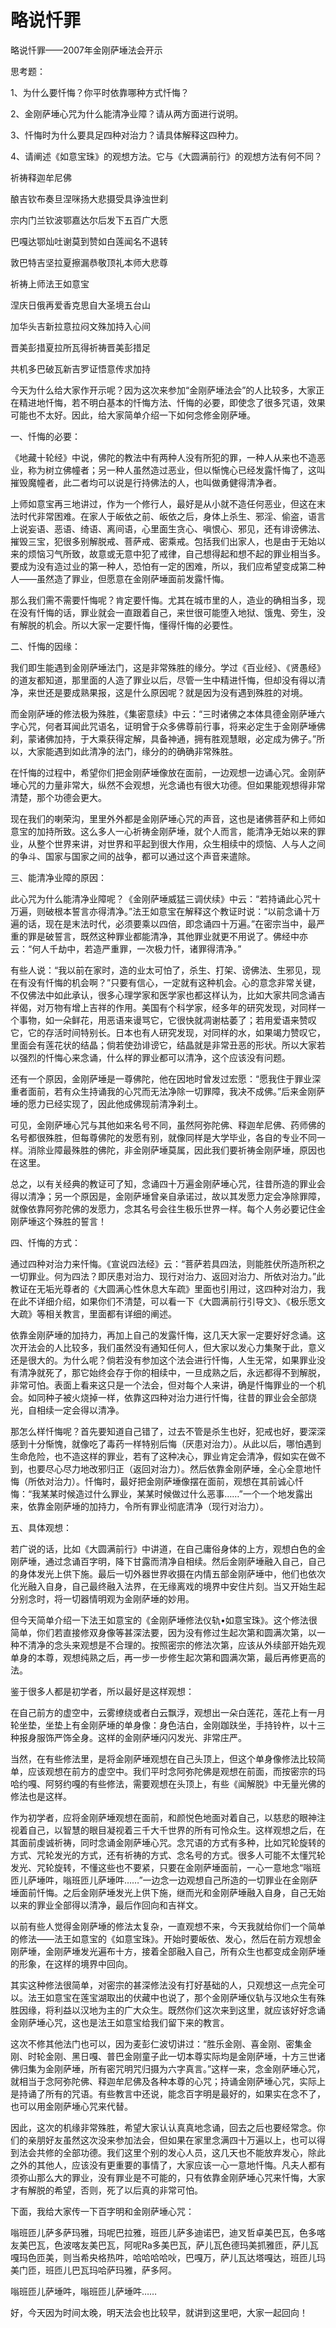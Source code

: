 # 略说忏罪

略说忏罪——2007年金刚萨埵法会开示

思考题：

1、为什么要忏悔？你平时依靠哪种方式忏悔？

2、金刚萨埵心咒为什么能清净业障？请从两方面进行说明。

3、忏悔时为什么要具足四种对治力？请具体解释这四种力。

4、请阐述《如意宝珠》的观想方法。它与《大圆满前行》的观想方法有何不同？

祈祷释迦牟尼佛

酿吉钦布奏旦涅咪扬大悲摄受具诤浊世刹

宗内门兰钦波鄂嘉达尔后发下五百广大愿

巴嘎达鄂灿吐谢莫到赞如白莲闻名不退转

敦巴特吉坚拉夏擦漏恭敬顶礼本师大悲尊

祈祷上师法王如意宝

涅庆日俄再爱香克思自大圣境五台山

加华头吉新拉意拉闷文殊加持入心间

晋美彭措夏拉所瓦得祈祷晋美彭措足

共机多巴破瓦新吉罗证悟意传求加持

今天为什么给大家作开示呢？因为这次来参加“金刚萨埵法会”的人比较多，大家正在精进地忏悔，若不明白基本的忏悔方法、忏悔的必要，即使念了很多咒语，效果可能也不太好。因此，给大家简单介绍一下如何念修金刚萨埵。

一、忏悔的必要：

《地藏十轮经》中说，佛陀的教法中有两种人没有所犯的罪，一种人从来也不造恶业，称为树立佛幢者；另一种人虽然造过恶业，但以惭愧心已经发露忏悔了，这叫摧毁魔幢者，此二者均可以说是行持佛法的人，也叫做勇健得清净者。

上师如意宝再三地讲过，作为一个修行人，最好是从小就不造任何恶业，但这在末法时代非常困难。在家人于皈依之前、皈依之后，身体上杀生、邪淫、偷盗，语言上说妄语、恶语、绮语、离间语，心里面生贪心、嗔恨心、邪见，还有诽谤佛法、摧毁三宝，犯很多别解脱戒、菩萨戒、密乘戒。包括我们出家人，也是由于无始以来的烦恼习气所致，故意或无意中犯了戒律，自己想得起和想不起的罪业相当多。要成为没有造过业的第一种人，恐怕有一定的困难，所以，我们应希望变成第二种人——虽然造了罪业，但愿意在金刚萨埵面前发露忏悔。

那么我们需不需要忏悔呢？肯定要忏悔。尤其在城市里的人，造业的确相当多，现在没有忏悔的话，罪业就会一直跟着自己，来世很可能堕入地狱、饿鬼、旁生，没有解脱的机会。所以大家一定要忏悔，懂得忏悔的必要性。

二、忏悔的因缘：

我们即生能遇到金刚萨埵法门，这是非常殊胜的缘分。学过《百业经》、《贤愚经》的道友都知道，那里面的人造了罪业以后，尽管一生中精进忏悔，但却没有得以清净，来世还是要成熟果报，这是什么原因呢？就是因为没有遇到殊胜的对境。

而金刚萨埵的修法极为殊胜，《集密意续》中云：“三时诸佛之本体具德金刚萨埵六字心咒，何者耳闻此咒语名，证明曾于众多佛尊前行事，将来必定生于金刚萨埵佛刹，蒙诸佛加持，于大乘获得定解，具备神通，拥有胜观慧眼，必定成为佛子。”所以，大家能遇到如此清净的法门，缘分的的确确非常殊胜。

在忏悔的过程中，希望你们把金刚萨埵像放在面前，一边观想一边诵心咒。金刚萨埵心咒的力量非常大，纵然不会观想，光念诵也有很大功德。但如果能观想得非常清楚，那个功德会更大。

现在我们的喇荣沟，里里外外都是金刚萨埵心咒的声音，这也是诸佛菩萨和上师如意宝的加持所致。这么多人一心祈祷金刚萨埵，就个人而言，能清净无始以来的罪业，从整个世界来讲，对世界和平起到很大作用，众生相续中的烦恼、人与人之间的争斗、国家与国家之间的战争，都可以通过这个声音来遣除。

三、能清净业障的原因：

此心咒为什么能清净业障呢？《金刚萨埵威猛三调伏续》中云：“若持诵此心咒十万遍，则破根本誓言亦得清净。”法王如意宝在解释这个教证时说：“以前念诵十万遍的话，现在是末法时代，必须要乘以四倍，即念诵四十万遍。”在密宗当中，最严重的罪是破誓言，既然这种罪业都能清净，其他罪业就更不用说了。佛经中亦云：“何人千劫中，若造严重罪，一次极力忏，诸罪得清净。”

有些人说：“我以前在家时，造的业太可怕了，杀生、打架、谤佛法、生邪见，现在有没有忏悔的机会啊？”只要有信心，一定就有这种机会。心的意念非常关键，不仅佛法中如此承认，很多心理学家和医学家也都这样认为，比如大家共同念诵吉祥偈，对万物有增上吉祥的作用。美国有个科学家，经多年的研究发现，对同样一个事物，如一朵鲜花，用恶语来谩骂它，它很快就凋谢枯萎了；若用爱语来赞叹它，它的存活时间特别长。日本也有人研究发现，对同样的水，如果竭力赞叹它，里面会有莲花状的结晶；倘若使劲诽谤它，结晶就是非常丑恶的形状。所以大家若以强烈的忏悔心来念诵，什么样的罪业都可以清净，这个应该没有问题。

还有一个原因，金刚萨埵是一尊佛陀，他在因地时曾发过宏愿：“愿我住于罪业深重者面前，若有众生持诵我的心咒而无法净除一切罪障，我决不成佛。”后来金刚萨埵的愿力已经实现了，因此他成佛现前清净刹土。

可见，金刚萨埵心咒与其他如来名号不同，虽然阿弥陀佛、释迦牟尼佛、药师佛的名号都很殊胜，但每尊佛陀的发愿有别，就像同样是大学毕业，各自的专业不同一样。消除业障最殊胜的佛陀，非金刚萨埵莫属，因此我们要祈祷金刚萨埵，原因也在这里。

总之，以有关经典的教证可了知，念诵四十万遍金刚萨埵心咒，往昔所造的罪业会得以清净；另一个原因是，金刚萨埵曾亲自承诺过，故以其发愿力定会净除罪障，就像依靠阿弥陀佛的发愿力，念其名号会往生极乐世界一样。每个人务必要记住金刚萨埵这个殊胜的誓言！

四、忏悔的方式：

通过四种对治力来忏悔。《宣说四法经》云：“菩萨若具四法，则能胜伏所造所积之一切罪业。何为四法？即厌患对治力、现行对治力、返回对治力、所依对治力。”此教证在无垢光尊者的《大圆满心性休息大车疏》里面也引用过，这四种对治力，我在此不详细介绍，如果你们不清楚，可以看一下《大圆满前行引导文》、《极乐愿文大疏》等相关教言，里面都有详细的阐述。

依靠金刚萨埵的加持力，再加上自己的发露忏悔，这几天大家一定要好好念诵。这次开法会的人比较多，我们虽然没有通知任何人，但大家以发心力集聚于此，意义还是很大的。为什么呢？倘若没有参加这个法会进行忏悔，人生无常，如果罪业没有清净就死了，那它始终会存于你的相续中，一旦成熟之后，永远都得不到解脱，非常可怕。表面上看来这只是一个法会，但对每个人来讲，确是忏悔罪业的一个机会。如同种子被火烧掉一样，依靠这四种对治力进行忏悔，往昔的罪业会全部烧光，自相续一定会得以清净。

那怎么样忏悔呢？首先要知道自己错了，过去不管是杀生也好，犯戒也好，要深深感到十分惭愧，就像吃了毒药一样特别后悔（厌患对治力）。从此以后，哪怕遇到生命危险，也不造这样的罪业，若有了这种决心，罪业肯定会清净，假如实在做不到，也要尽心尽力地改邪归正（返回对治力）。然后依靠金刚萨埵，全心全意地忏悔（所依对治力）。忏悔时，最好把金刚萨埵像摆在面前，观想在其前诚心忏悔：“我某某时候造过什么罪业，某某时候做过什么恶事……”一个一个地发露出来，依靠金刚萨埵的加持力，令所有罪业彻底清净（现行对治力）。

五、具体观想：

若广说的话，比如《大圆满前行》中讲道，在自己庸俗身体的上方，观想白色的金刚萨埵，通过念诵百字明，降下甘露而清净自相续。然后金刚萨埵融入自己，自己的身体发光上供下施。最后一切外器世界收摄在内情五部金刚萨埵中，他们也依次化光融入自身，自己最终融入法界，在无缘离戏的境界中安住片刻。当又开始生起分别念时，将一切器情明观为金刚萨埵的妙用。

但今天简单介绍一下法王如意宝的《金刚萨埵修法仪轨•如意宝珠》。这个修法很简单，你们若直接修双身像等甚深法要，因为没有修过生起次第和圆满次第，以一种不清净的念头来观想是不合理的。按照密宗的修法次第，应该从外续部开始先观单身的本尊，观想纯熟之后，再一步一步修生起次第和圆满次第，最后再修更高的法。

鉴于很多人都是初学者，所以最好是这样观想：

在自己前方的虚空中，云雾缭绕或者白云飘浮，观想出一朵白莲花，莲花上有一月轮坐垫，坐垫上有金刚萨埵的单身像：身色洁白，金刚跏趺坐，手持铃杵，以十三种报身服饰严饰全身。这样的金刚萨埵闪闪发光、非常庄严。

当然，在有些修法里，是将金刚萨埵观想在自己头顶上，但这个单身像修法比较简单，应该观想在前方的虚空中。我们平时念阿弥陀佛是观想在前面，而按密宗的玛哈约嘎、阿努约嘎的有些修法，需要观想在头顶上，有些《闻解脱》中无量光佛的修法也是这样。

作为初学者，应将金刚萨埵观想在面前，和颜悦色地面对着自己，以慈悲的眼神注视着自己，以智慧的眼目凝视着三千大千世界的所有可怜众生。这样观想之后，在其面前虔诚祈祷，同时念诵金刚萨埵心咒。念咒语的方式有多种，比如咒轮旋转的方式、咒轮发光的方式，还有祈祷的方式、念名号的方式。很多人可能不太懂咒轮发光、咒轮旋转，不懂这些也不要紧，只要在金刚萨埵面前，一心一意地念“嗡班匝儿萨埵吽，嗡班匝儿萨埵吽……”一边念一边观想自己所造的一切罪业在金刚萨埵面前忏悔。之后金刚萨埵发光上供下施，继而光和金刚萨埵融入自身，自己无始以来的罪业全部得以清净，最后作回向和吉祥文。

以前有些人觉得金刚萨埵的修法太复杂，一直观想不来，今天我就给你们一个简单的修法——法王如意宝的《如意宝珠》。开始时要皈依、发心，然后在前方观想金刚萨埵，金刚萨埵发光遍布十方，接着全部融入自己，所有众生也都变成金刚萨埵的形象，在这样的境界中回向。

其实这种修法很简单，对密宗的甚深修法没有打好基础的人，只观想这一点完全可以。法王如意宝在莲宝湖取出的伏藏中也说了，那个金刚萨埵仪轨与汉地众生有殊胜因缘，将利益以汉地为主的广大众生。既然你们这次来到这里，就应该好好念诵金刚萨埵心咒，这也是法王如意宝给我们留下来的教言。

这次不修其他法门也可以，因为麦彭仁波切讲过：“胜乐金刚、喜金刚、密集金刚、时轮金刚、黑日嘎、普巴金刚童子此一切本尊实际均是金刚萨埵，十方三世诸佛归集为金刚萨埵，所有密咒明咒归摄为六字真言。”这样一来，念金刚萨埵心咒，就相当于念阿弥陀佛、释迦牟尼佛及各种本尊的心咒；持诵金刚萨埵心咒，实际上是持诵了所有的咒语。有些教言中还说，能念百字明是最好的，如果实在念不了，也可以用金刚萨埵心咒来代替。

因此，这次的机缘非常殊胜，希望大家认认真真地念诵，回去之后也要经常念。你们的亲朋好友虽然这次没来参加法会，但如果在家里念满四十万遍以上，也可以得到法会共修的全部功德。我们这里个别的发心人员，这几天也不能放弃发心，除此之外的其他人，应该没有更重要的事情了，大家应该一心一意地忏悔。凡夫人都有须弥山那么大的罪业，没有罪业是不可能的，只有依靠金刚萨埵心咒来忏悔，大家才有解脱的希望，否则，死了以后真的非常可怕。

下面，我给大家传一下百字明和金刚萨埵心咒：

嗡班匝儿萨多萨玛雅，玛呢巴拉雅，班匝儿萨多迪诺巴，迪叉哲卓美巴瓦，色多喀友美巴瓦，色波喀友美巴瓦，阿呢Ra多美巴瓦，萨儿瓦色德玛美抓雅匝，萨儿瓦嘎玛色匝美，则当希央格热吽，哈哈哈哈吙，巴嘎万，萨儿瓦达塔嘎达，班匝儿玛美门匝，班匝儿巴瓦玛哈萨玛雅，萨多阿。

嗡班匝儿萨埵吽，嗡班匝儿萨埵吽……

好，今天因为时间太晚，明天法会也比较早，就讲到这里吧，大家一起回向！

